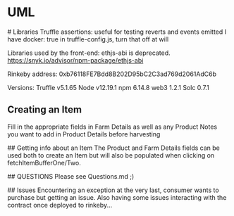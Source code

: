 # UML
# Libraries
Truffle assertions: useful for testing reverts and events emitted
I have docker: true in truffle-config.js, turn that off at will

Libraries used by the front-end: ethjs-abi is deprecated.
https://snyk.io/advisor/npm-package/ethjs-abi


Rinkeby address: 0xb76118FE7Bdd8B202D95bC2C3ad769d2061AdC6b

Versions:
Truffle v5.1.65
Node v12.19.1
npm 6.14.8
web3 1.2.1
Solc 0.7.1


## Creating an Item
Fill in the appropriate fields in Farm Details as well as any Product Notes you want to add in Product Details before harvesting

## Getting info about an Item
The Product and Farm Details fields can be used both to create an Item but will also be populated when clicking on fetchItemBufferOne/Two.

## QUESTIONS
Please see Questions.md ;)

## Issues
Encountering an exception at the very last, consumer wants to purchase but getting an issue.
Also having some issues interacting with the contract once deployed to rinkeby...

